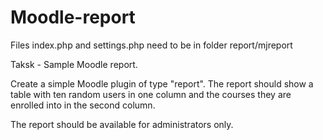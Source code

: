 # Moodle-report
Files index.php and settings.php need to be in folder report/mjreport

Taksk - Sample Moodle report.

Create a simple Moodle plugin of type "report". The report should show a table with ten random users in one column and the courses they are enrolled into in the second column.

The report should be available for administrators only.
